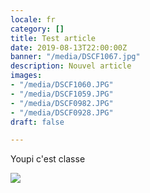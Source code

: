 ```yaml
---
locale: fr
category: []
title: Test article
date: 2019-08-13T22:00:00Z
banner: "/media/DSCF1067.jpg"
description: Nouvel article
images:
- "/media/DSCF1060.JPG"
- "/media/DSCF1059.JPG"
- "/media/DSCF0982.JPG"
- "/media/DSCF0928.JPG"
draft: false

---
```

Youpi c'est classe

![](/media/DSCF0928.JPG)